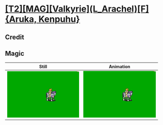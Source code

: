 # [\[T2\]\[MAG\]\[Valkyrie\]\(L_Arachel\)\[F\]{Aruka, Kenpuhu}](../)

## Credit


	
## Magic

| Still | Animation |
| :---: | :-------: |
| ![Magic still](./Magic_000.png) | ![Magic animation](./Magic.gif) |
